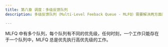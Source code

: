 ```yaml
---
title: 第八章 调度：多级反馈队列
description: 多级反馈队列（Multi-Level Feeback Queue - MLFQ）需要解决两方面问题。首先，它要优化周转时间。其次，MLFQ 希望给交互用户很好的交互体验，因此需要降低响应时间。

---
```


MLFQ 中有多个队列，每个队列有不同的优先级，任何时刻，一个工作只能存在于一个队列中，MLFQ 总是优先执行高优先级的工作。